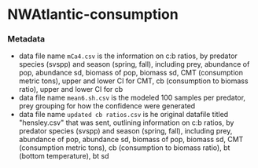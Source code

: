 # NWAtlantic-consumption
### Metadata
- data file name `mCa4.csv` is the information on c:b ratios, by predator species (svspp) and season (spring, fall), including prey, abundance of pop, abundance sd, biomass of pop, biomass sd, CMT (consumption metric tons), upper and lower CI for CMT, cb (consumption to biomass ratio), upper and lower CI for cb
- data file name `mean6.sh.csv` is the modeled 100 samples per predator, prey grouping for how the confidence were generated
- data file name `updated cb ratios.csv` is he original datafile titled "hensley.csv" that was sent, outlining information on c:b ratios, by predator species (svspp) and season (spring, fall), including prey, abundance of pop, abundance sd, biomass of pop, biomass sd, CMT (consumption metric tons), cb (consumption to biomass ratio), bt (bottom temperature), bt sd
